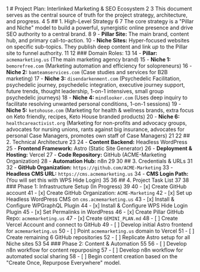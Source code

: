  1 # Project Plan: Interlinked Marketing & SEO Ecosystem
    2 
    3 This document serves as the central source of truth for the project strategy, architecture, and progress.
    4 
    5 ## 1. High-Level Strategy
    6 
    7 The core strategy is a "Pillar and Niche" model to build a powerful, synergistic online presence and drive SEO
      authority to a central brand.
    8 
    9 - **Pillar Site:** The main brand, content hub, and primary call-to-action.
   10 - **Niche Sites:** Hyper-focused websites on specific sub-topics. They publish deep content and link *up* to the Pillar
      site to funnel authority.
   11 
   12 ### Domain Roles:
   13 
   14 - **Pillar:** `acmemarketing.us` (The main marketing agency brand)
   15 - **Niche 1:** `bemorefree.com` (Marketing automation and efficiency for solopreneurs)
   16 - **Niche 2:** `bamteamservices.com` (Case studies and services for B2B marketing)
   17 - **Niche 3:** `disendarkenment.com` (Psychedelic Facilitation, psychedelic journey, psychedelic integration, executive journey support, future trends, thought leadership, 1-on-1 intensives, small group psychedelic journeys)
   18 - **Niche 4:** `mindlooker.com` (Uses deep inquiry to facilitate resolving unwanted personal conditions, 1-on-1 sessions)
   19 - **Niche 5:** `ketohouse.com` (Marketing for health & wellness brands, extra focus on Keto friendly, recipes, Keto House branded products)
   20 - **Niche 6:** `healthcareactivist.org` (Marketing for non-profits and advocacy groups, advocates for nursing unions, rants against big insurance, advocates for personal Case Managers, promotes own staff of Case Managers)
   21 
   22 ## 2. Technical Architecture
   23 
   24 - **Content Backend:** Headless WordPress
   25 - **Frontend Framework:** Astro (Static Site Generator)
   26 - **Deployment & Hosting:** Vercel
   27 - **Code Repository:** GitHub (ACME-Marketing Organization)
   28 - **Automation Hub:** n8n
   29 
   30 ## 3. Credentials & URLs
   31 
   32 - **GitHub Organization:** `https://github.com/ACME-Marketing`
   33 - **Headless CMS URL:** `https://cms.acmemarketing.us`
   34 - **CMS Login Path:** (You will set this with WPS Hide Login)
   35 
   36 ## 4. Project Task List
   37 
   38 ### Phase 1: Infrastructure Setup (In Progress)
   39 
   40 - [x] Create GitHub account
   41 - [x] Create GitHub Organization: `ACME-Marketing`
   42 - [x] Set up Headless WordPress CMS on `cms.acmemarketing.us`
   43 - [x] Install & Configure WPGraphQL Plugin
   44 - [x] Install & Configure WPS Hide Login Plugin
   45 - [x] Set Permalinks in WordPress
   46 - [x] Create Pillar GitHub Repo: `acmemarketing.us`
   47 - [x] Create `GEMINI_PLAN.md`
   48 - [ ] Create Vercel Account and connect to GitHub
   49 - [ ] Develop initial Astro frontend for `acmemarketing.us`
   50 - [ ] Point `acmemarketing.us` domain to Vercel
   51 - [ ] Create remaining 6 GitHub repositories
   52 - [ ] Replicate Astro setup for all Niche sites
   53 
   54 ### Phase 2: Content & Automation
   55 
   56 - [ ] Develop n8n workflow for content repurposing
   57 - [ ] Develop n8n workflow for automated social sharing
   58 - [ ] Begin content creation based on the "Create Once, Repurpose Everywhere" model.

